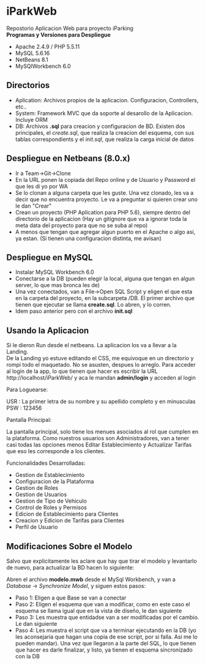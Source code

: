 # iParkWeb
Repostorio Aplicacion Web para proyecto iParking  
**Programas y Versiones para Despliegue** 

- Apache 2.4.9 / PHP 5.5.11
- MySQL 5.6.16
- NetBeans 8.1
- MySQlWorkbench 6.0

## Directorios

- Aplication: Archivos propios de la aplicacion. Configuracion, Controllers, 
etc..
- System: Framework MVC que da soporte al desarollo de la Aplicacion. Incluye 
ORM
- DB: Archivos **.sql** para creacion y configuracion de BD. Existen dos 
principales, el *create.sql*, que realiza la creacion del esquema, con sus 
tablas correspondients y el *init.sql*, que realiza la carga inicial de datos

## Despliegue en Netbeans (8.0.x)

- Ir a Team->Git->Clone 
- En la URL ponen la copiada del Repo online y de Usuario y Password el que les 
di yo por WA
- Se lo clonan a alguna carpeta que les guste. Una vez clonado, 
les va a decir que no encuentra proyecto. Le va a preguntar si quieren crear uno
le dan "Crear"
- Crean un proyecto (PHP Aplication para PHP 5.6), siempre dentro del directorio 
de la aplicacion (Hay un gitignore que va a ignorar toda la meta data del 
proyecto para que no se suba al repo)
- A menos que tengan que agregar algun puerto en el Apache o algo asi, ya estan. 
(Si tienen una configuracion distinta, me avisan)

## Despliegue en MySQL

- Instalar MySQL Workbench 6.0 
- Conectarse a la DB (pueden elegir la local, alguna que tengan en algun server, 
lo que mas bronca les de)
- Una vez conectados, van a File->Open SQL Script y eligen el que esta en la 
carpeta del proyecto, en la subcarpeta /DB. El primer archivo que tienen que 
ejecutar se llama **create.sql**. Lo abren, y lo corren. 
- Idem paso anterior pero con el archivo **init.sql**

## Usando la Aplicacion

Si le dieron Run desde el netbeans. La aplicacion los va a llevar a la Landing.  
De la Landing yo estuve editando el CSS, me equivoque en un directorio y rompi
todo el maquetado. No se asusten, despues lo arreglo. Para acceder al login de 
la app, lo que tienen que hacer es escribir la URL http://localhost/iParkWeb/ y 
aca le mandan **admin/login** y acceden al login 

Para Loguearse:  

USR : La primer letra de su nombre y su apellido completo y en minusculas  
PSW : 123456  

Pantalla Principal:  

La pantalla principal, solo tiene los menues asociados al rol que cumplen en la 
plataforma. Como nuestros usuarios son Administradores, van a tener casi todas
las opciones menos Editar Establecimiento y Actualizar Tarifas que eso les 
corresponde a los clientes.   
  
Funcionalidades Desarrolladas:  
- Gestion de Establecimiento
- Configuracion de la Plataforma
- Gestion de Roles
- Gestion de Usuarios
- Gestion de Tipo de Vehiculo
- Control de Roles y Permisos 
- Edicion de Establecimiento para Clientes
- Creacion y Edicion de Tarifas para Clientes 
- Perfil de Usuario

## Modificaciones Sobre el Modelo 

Salvo que explicitamente les aclare que hay que tirar el modelo y levantarlo
de nuevo, para actualizar la BD hacen lo siguiente:  

Abren el archivo **modelo.mwb** desde el MySql Workbench, y van a 
*Database* -> *Synchronize Model*, y siguen estos pasos:  

- Paso 1: Eligen a que Base se van a conectar
- Paso 2: Eligen el esquema que van a modificar, como en este caso el esquema se 
llama igual que en la vista de diseño, le dan siguiente
- Paso 3: Les muestra que entidadse van a ser modificadas por el cambio. Le dan 
siguiente
- Paso 4: Les muestra el script que va a terminar ejecutando en la DB (yo les 
aconsejaria que hagan una copia de ese script, por si falla. Asi me lo pueden 
mandar). Una vez que llegaron  a la parte del SQL, lo que tienen que hacer es 
darle finalizar, y listo, ya tienen el esquema sincronizado con la DB 